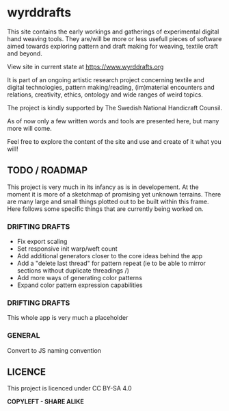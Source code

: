 # wyrddrafts

This site contains the early workings and gatherings of experimental digital hand weaving tools. They are/will be more or less usefull pieces of software aimed towards exploring pattern and draft making for weaving, textile craft and beyond.

View site in current state at https://www.wyrddrafts.org

It is part of an ongoing artistic research project concerning textile and digital technologies, pattern making/reading, (im)material encounters and relations, creativity, ethics, ontology and wide ranges of weird topics.

The project is kindly supported by The Swedish National Handicraft Counsil.

As of now only a few written words and tools are presented here, but many more will come.

Feel free to explore the content of the site and use and create of it what you will!

## TODO / ROADMAP

This project is very much in its infancy as is in developement. 
At the moment it is more of a sketchmap of promising yet unknown terrains.
There are many large and small things plotted out to be built within this frame.
Here follows some specific things that are currently being worked on.

### DRIFTING DRAFTS
- Fix export scaling
- Set responsive init warp/weft count
- Add additional generators closer to the core ideas behind the app
- Add a "delete last thread" for pattern repeat (ie to be able to mirror sections without duplicate threadings /\)
- Add more ways of generating color patterns
- Expand color pattern expression capabilities

### DRIFTING DRAFTS
This whole app is very much a placeholder

### GENERAL
Convert to JS naming convention

## LICENCE
This project is licenced under CC BY-SA 4.0

**COPYLEFT - SHARE ALIKE**

